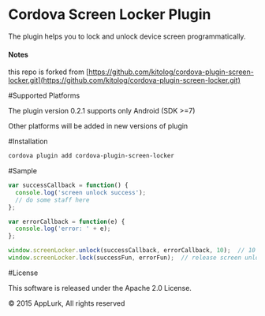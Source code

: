 # Cordova Screen Locker Plugin
The plugin helps you to lock and unlock device screen programmatically.

#### Notes
this repo is forked from [https://github.com/kitolog/cordova-plugin-screen-locker.git](https://github.com/kitolog/cordova-plugin-screen-locker.git)

#Supported Platforms

The plugin version 0.2.1 supports only 
Android (SDK >=7)

Other platforms will be added in new versions of plugin

#Installation

```bash
cordova plugin add cordova-plugin-screen-locker
```

#Sample

```javascript
var successCallback = function() {
  console.log('screen unlock success');
  // do some staff here
};

var errorCallback = function(e) {
  console.log('error: ' + e);
};

window.screenLocker.unlock(successCallback, errorCallback, 10);  // 10 seconds unlock timeout (third parameter is optional)
window.screenLocker.lock(successFun, errorFun);  // release screen unlock
```

#License

This software is released under the Apache 2.0 License.

© 2015 AppLurk, All rights reserved
